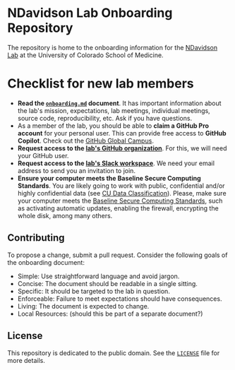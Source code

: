 # NDavidson Lab Onboarding Repository

The repository is home to the onboarding information for the [NDavidson Lab](https://medschool.cuanschutz.edu/ob-gyn/divisions/division-of-reproductive-sciences/research-labs/davidson-labs) at the University of Colorado School of Medicine.

# Checklist for new lab members
* **Read the [`onboarding.md`](onboarding.md) document**.
It has important information about the lab's mission, expectations, lab meetings, individual meetings, source code, reproducibility, etc.
Ask if you have questions.
* As a member of the lab, you should be able to **claim a GitHub Pro account** for your personal user.
This can provide free access to **GitHub Copilot**.
Check out the [GitHub Global Campus](https://education.github.com/).
* **Request access to the [lab's GitHub organization](https://github.com/NDavidsonlab)**.
For this, we will need your GitHub user.
* **Request access to the [lab's Slack workspace](https://NDavidsonlab.slack.com/)**.
We need your email address to send you an invitation to join.
* **Ensure your computer meets the Baseline Secure Computing Standards**.
You are likely going to work with public, confidential and/or highly confidential data (see [CU Data Classification](https://www.cu.edu/data-governance/resources-support/data-classification)).
Please, make sure your computer meets the [Baseline Secure Computing Standards](https://www.cuanschutz.edu/offices/information-security-and-it-compliance/resources/security-management/baseline-secure-computing-standards), such as activating automatic updates, enabling the firewall, encrypting the whole disk, among many others.

## Contributing

To propose a change, submit a pull request.
Consider the following goals of the onboarding document:

+ Simple: Use straightforward language and avoid jargon.
+ Concise: The document should be readable in a single sitting.
+ Specific: It should be targeted to the lab in question.
+ Enforceable: Failure to meet expectations should have consequences.
+ Living: The document is expected to change.
+ Local Resources: (should this be part of a separate document?)

## License

This repository is dedicated to the public domain.
See the [`LICENSE`](LICENSE) file for more details.
